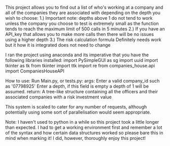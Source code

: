 This project allows you to find out a list of who's working at a company and all of the companies they are associated with depending on the depth you wish to choose:
  1.) Important note: depths above 1 do not tend to work unless the company you choose to test is extremely small as the function tends to reach the maximum limit of 500 calls in 5 minutes
  2.) If you have an API_key that allows you to make more calls then there will be no issues using a higher depth
  3.) The risk calculation formula Definitely needs work but it how it is integrated does not need to change

I ran the project using anaconda and its imperative that you have the following libraries installed:
  import PySimpleGUI as sg
  import uuid
  import tkinter as tk
  from tkinter import ttk
  import re
  from companies_house.api import CompaniesHouseAPI

How to use:
  Run Main.py, or tests.py:
  args:
    Enter a valid company_id such as '07798925'
    Enter a depth, if this field is empty a depth of 1 will be assumed.
  return:
    A tree-like structure containing all the officers and their associated companies with a risk investment value

This system is scaled to cater for any number of requests, although potentially using some sort of parallelisation would seem appropriate.


Note:
 I haven't used to python in a while so this project took a little longer than expected. I had to get a working environment first and remember a lot of the syntax and how certain data structures worked so please bare this in mind when marking it! I did, however, thoroughly enjoy this project!

